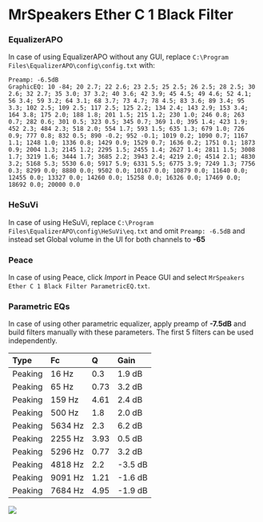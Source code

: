 # MrSpeakers Ether C 1 Black Filter

### EqualizerAPO
In case of using EqualizerAPO without any GUI, replace `C:\Program Files\EqualizerAPO\config\config.txt`
with:
```
Preamp: -6.5dB
GraphicEQ: 10 -84; 20 2.7; 22 2.6; 23 2.5; 25 2.5; 26 2.5; 28 2.5; 30 2.6; 32 2.7; 35 3.0; 37 3.2; 40 3.6; 42 3.9; 45 4.5; 49 4.6; 52 4.1; 56 3.4; 59 3.2; 64 3.1; 68 3.7; 73 4.7; 78 4.5; 83 3.6; 89 3.4; 95 3.3; 102 2.5; 109 2.5; 117 2.5; 125 2.2; 134 2.4; 143 2.9; 153 3.4; 164 3.8; 175 2.0; 188 1.8; 201 1.5; 215 1.2; 230 1.0; 246 0.8; 263 0.7; 282 0.6; 301 0.5; 323 0.5; 345 0.7; 369 1.0; 395 1.4; 423 1.9; 452 2.3; 484 2.3; 518 2.0; 554 1.7; 593 1.5; 635 1.3; 679 1.0; 726 0.9; 777 0.8; 832 0.5; 890 -0.2; 952 -0.1; 1019 0.2; 1090 0.7; 1167 1.1; 1248 1.0; 1336 0.8; 1429 0.9; 1529 0.7; 1636 0.2; 1751 0.1; 1873 0.9; 2004 1.3; 2145 1.2; 2295 1.5; 2455 1.4; 2627 1.4; 2811 1.5; 3008 1.7; 3219 1.6; 3444 1.7; 3685 2.2; 3943 2.4; 4219 2.0; 4514 2.1; 4830 3.2; 5168 5.3; 5530 6.0; 5917 5.9; 6331 5.5; 6775 3.9; 7249 1.3; 7756 0.3; 8299 0.0; 8880 0.0; 9502 0.0; 10167 0.0; 10879 0.0; 11640 0.0; 12455 0.0; 13327 0.0; 14260 0.0; 15258 0.0; 16326 0.0; 17469 0.0; 18692 0.0; 20000 0.0
```

### HeSuVi
In case of using HeSuVi, replace `C:\Program Files\EqualizerAPO\config\HeSuVi\eq.txt` and omit `Preamp:
-6.5dB` and instead set Global volume in the UI for both channels to **-65**

### Peace
In case of using Peace, click *Import* in Peace GUI and select `MrSpeakers Ether C 1 Black Filter ParametricEQ.txt`.

### Parametric EQs
In case of using other parametric equalizer, apply preamp of **-7.5dB** and build filters manually with
these parameters. The first 5 filters can be used independently.

| Type    | Fc      |    Q | Gain    |
|:--------|:--------|:-----|:--------|
| Peaking | 16 Hz   | 0.3  | 1.9 dB  |
| Peaking | 65 Hz   | 0.73 | 3.2 dB  |
| Peaking | 159 Hz  | 4.61 | 2.4 dB  |
| Peaking | 500 Hz  | 1.8  | 2.0 dB  |
| Peaking | 5634 Hz | 2.3  | 6.2 dB  |
| Peaking | 2255 Hz | 3.93 | 0.5 dB  |
| Peaking | 5296 Hz | 0.77 | 3.2 dB  |
| Peaking | 4818 Hz | 2.2  | -3.5 dB |
| Peaking | 9091 Hz | 1.21 | -1.6 dB |
| Peaking | 7684 Hz | 4.95 | -1.9 dB |

![](https://raw.githubusercontent.com/jaakkopasanen/AutoEq/master/results/innerfidelity/sbaf-serious/MrSpeakers%20Ether%20C%201%20Black%20Filter/MrSpeakers%20Ether%20C%201%20Black%20Filter.png)